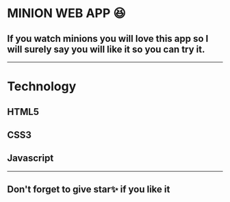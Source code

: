 # MINION WEB APP 😆
## If you watch minions you will love this app so I will surely say you will like it so you can try it.
 
 ---
 # Technology
 ## HTML5
 ## CSS3
 ## Javascript 

 ----
 ## Don't forget to give star✨ if you like it